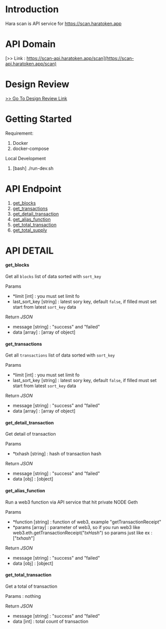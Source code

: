 # Introduction 
Hara scan is API service for https://scan.haratoken.app

# API Domain
[>> Link : https://scan-api.haratoken.app/scan](https://scan-api.haratoken.app/scan)

# Design Review
[>> Go To Design Review Link](https://www.draw.io/?lightbox=1&highlight=0000ff&nav=1&title=hara-scan.xml#R1Vjbbts4EP0aP9rQxbKdR1%2BUbYA2G8RBu30KaJGWiFCklqJiu1%2B%2FQ4nUxVKcduFiNzESicPhcHjOcGackb9Oj39IlCVfBCZs5Dn4OPI3I89z3cUCHlpyqiSzm2kliCXFRqkRbOkPYoSOkRYUk7yjqIRgimZdYSQ4J5HqyJCU4tBV2wvW3TVDMekJthFifek3ilVSSReB08g%2FERondmfXMTM7FL3EUhTc7Dfy%2FH35U02nyNoy%2BnmCsDi0RH448tdSCFW9pcc1YRpbC1u17vaN2dpvSbj6mQVeteAVsYJYj0u%2F1MliAS5m%2BpWmJWirRKUMhi68vhKpKKC2ZDTmIFMia0k%2Fox1hDyKnigo9uxNKiRQUmJ5Y1UitBROy3Mti5a%2FKzZZ5VpHrgATZwZ4eCbYqME6U0lGx1If0biPMpxMKcbGnHBM5iWBH7xYjheCh5blWkqdMiXFUSMApOo0Rx%2BNIUD7WSHnBDP4SlRBJi%2FQ5YijPafRMVPSsdZ5TyimPx663mGQ8NvjBkcnxTQ7cmlm4MUSkRMkTqJgFcxs85rK4c3N7Dk3ouTZgknbYWSEy4R7XthvK4cWwPhwBs4EImDHYYZV14mD2d6GDcsUoJ2PrBYCunQ%2BaaXiLzZNVz9vsXLZjInrR%2BmRwhxTJmPLaeP07dbIjPEpDzk5IoLdS4oKTeiJDGAM%2FZrleccG1ticf0Ecr%2BLR81Ja26%2BV9e2FPX37oUy4f7vQhw8evd%2BvwF89pBXp1%2BPg53G4vGvgAsPRuVfemnSXxMtHqtFnm0kNCFdlmKNKzByjh3bR%2BhZzmLbo5zXODXk7zpgM5LbhCSpu%2FX9TerVHvVrlcSfFSdwdaD5n5CDDSzK9EoXS2XNdNisYeozypiRjUsAU3Pca6u5qgQ%2B7jCT5xlIrNDhT2lLFW0QzX%2BlO71JoJQv0ZKp5XoHh2VrUs4%2B2q5fiTufebCtfifZYJx0vdDWpSqjJeooSk6otbhAMA8vSXYaMcfNeDSVADR3CvfzyDDfwQhYxIJyJh55ioVt3tg9tCL7hwPSRhSNHXrhNDaJodHqBzUQ137gyIcW%2Ban%2B5l9Rddg9VRjI12N3lmFlqZy4YqAHqGSqprEH6K%2FZv%2FOfttqr3%2FkurAO%2Bdk%2Fu%2FI7Rlynd9FrrXcYte0OA%2BPd1%2BXT%2BF9%2BNSjGzKZ6jIpSU5%2FoF2poMnMtGuls8FqFGx0XiwU5P7y22c7gzOyV28nfqibUL%2Bf9GAznl4pmd4EHXB9byCb%2BgNRco1M6vo9uDff75df%2Ftxcaqnkm83Gh2bC1itLxEDjshjgwf91HmDYfNGvbknz3xQ%2F%2FAc%3D)

# Getting Started
Requirement:
1. Docker
2. docker-compose

Local Development
1.	[bash] ./run-dev.sh

# API Endpoint
1. [get_blocks](#get_blocks)
2. [get_transactions](#get_transactions)
3. [get_detail_transaction](#get_detail_transaction)
4. [get_alias_function](#get_alias_function)
5. [get_total_transaction](#get_total_transaction) 
6. [get_total_supply](#get_total_supply)

# API DETAIL
#### get_blocks
Get all `blocks` list of data sorted with `sort_key`

Params
- *limit [int] : you must set limit fo
- last_sort_key [string] : latest sory key, default `false`, if filled must set start from latest `sort_key` data

Return *JSON*
- message [string] : "success" and "failed"
- data [array] : [array of object]

#### get_transactions
Get all `transactions` list of data sorted with `sort_key`

Params
- *limit [int] : you must set limit fo
- last_sort_key [string] : latest sory key, default `false`, if filled must set start from latest `sort_key` data

Return *JSON*
- message [string] : "success" and "failed"
- data [array] : [array of object]

#### get_detail_transaction
Get detail of transaction

Params
- *txhash [string] : hash of transaction hash

Return *JSON*
- message [string] : "success" and "failed"
- data [obj] : [object]

#### get_alias_function
Run a web3 function via API service that hit private NODE Geth

Params
- *function [string] : function of web3, example "getTransactionReceipt"
- *params [array] : parameter of web3, so if you run web3 like web3.eth.getTransactionReceipt("*txHash*") so params just like 
ex : ["*txhash*"]

Return *JSON*
- message [string] : "success" and "failed"
- data [obj] : [object]

#### get_total_transaction
Get a total of transaction

Params : nothing

Return *JSON*
- message [string] : "success" and "failed"
- data [int] : total count of transaction